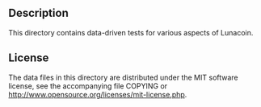 Description
------------

This directory contains data-driven tests for various aspects of Lunacoin.

License
--------

The data files in this directory are distributed under the MIT software
license, see the accompanying file COPYING or
http://www.opensource.org/licenses/mit-license.php.


